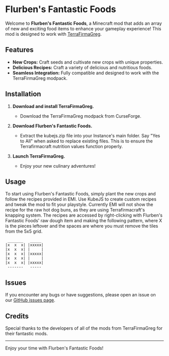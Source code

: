 # Flurben's Fantastic Foods

Welcome to **Flurben's Fantastic Foods**, a Minecraft mod that adds an array of new and exciting food items to enhance your gameplay experience! This mod is designed to work with [TerraFirmaGreg](https://www.curseforge.com/minecraft/modpacks/terrafirmagreg).

## Features

- **New Crops:** Craft seeds and cultivate new crops with unique properties.
- **Delicious Recipes:** Craft a variety of delicious and nutritious foods.
- **Seamless Integration:** Fully compatible and designed to work with the TerraFirmaGreg modpack.

## Installation

1. **Download and install TerraFirmaGreg.**
   - Download the TerraFirmaGreg modpack from CurseForge.

2. **Download Flurben's Fantastic Foods.**
   - Extract the kubejs.zip file into your Instance's main folder. Say "Yes to All" when asked to replace existing files. This is to ensure the Terrafirmacraft nutrition values function properly.

4. **Launch TerraFirmaGreg.**
   - Enjoy your new culinary adventures!

## Usage

To start using Flurben's Fantastic Foods, simply plant the new crops and follow the recipes provided in EMI. Use KubeJS to create custom recipes and tweak the mod to fit your playstyle.
Currently EMI will not show the recipe for the raw hot dog buns, as they are using Terrafirmacraft's knapping system.
The recipes are accessed by right-clicking with Flurben's Fantastic Foods' raw dough item and making the following pattern, where X is the pieces leftover and the spaces are where you must remove the tiles from the 5x5 grid.
```
 _______   _____
|x  x  x| |xxxxx|
|x  x  x| |     |
|x  x  x| |xxxxx|
|x  x  x| |     |
|x  x  x| |xxxxx|
 -------   -----
```

## Issues

If you encounter any bugs or have suggestions, please open an issue on our [GitHub issues page](https://github.com/AryaElendril/FlurbensFantasticFoods/issues).

## Credits

Special thanks to the developers of all of the mods from TerraFirmaGreg for their fantastic mods.

---

Enjoy your time with Flurben's Fantastic Foods!

